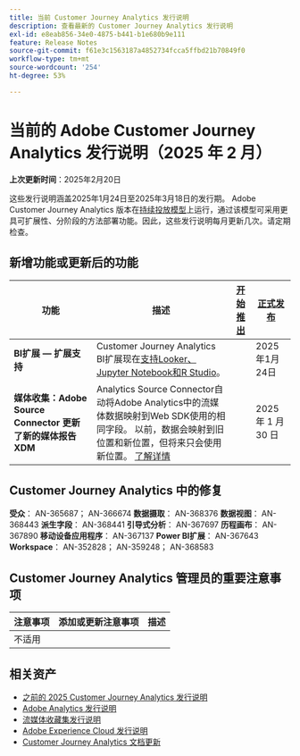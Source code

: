 ```yaml
---
title: 当前 Customer Journey Analytics 发行说明
description: 查看最新的 Customer Journey Analytics 发行说明
exl-id: e8eab856-34e0-4875-b441-b1e680b9e111
feature: Release Notes
source-git-commit: f61e3c1563187a4852734fcca5ffbd21b70849f0
workflow-type: tm+mt
source-wordcount: '254'
ht-degree: 53%

---
```


# 当前的 Adobe Customer Journey Analytics 发行说明（2025 年 2 月）

**上次更新时间**：2025年2月20日

这些发行说明涵盖2025年1月24日至2025年3月18日的发行期。 Adobe Customer Journey Analytics 版本在[持续投放模型](releases.md)上运行，通过该模型可采用更具可扩展性、分阶段的方法部署功能。因此，这些发行说明每月更新几次。请定期检查。

## 新增功能或更新后的功能

| 功能 | 描述 | [开始推出](releases.md) | [正式发布](releases.md) |
| ----------- | ---------- | ------- | ---- |
| **BI扩展 — 扩展支持** | Customer Journey Analytics BI扩展现在[支持Looker、Jupyter Notebook和R Studio](https://experienceleague.adobe.com/en/docs/analytics-platform/using/cja-usecases/data-views/bi-extension-usecases)。 |   | 2025年1月24日 |
| **媒体收集：Adobe Source Connector 更新了新的媒体报告 XDM** | Analytics Source Connector自动将Adobe Analytics中的流媒体数据映射到Web SDK使用的相同字段。 以前，数据会映射到旧位置和新位置，但将来只会使用新位置。 [了解详情](https://experienceleague.adobe.com/en/docs/analytics/implementation/aep-edge/xdm-var-mapping) |  | 2025 年 1 月 30 日 |


## Customer Journey Analytics 中的修复

**受众**： AN-365687； AN-366674
**数据摄取**： AN-368376
**数据视图**： AN-368443
**派生字段**： AN-368441
**引导式分析**： AN-367697
**历程画布**： AN-367890
**移动设备应用程序**： AN-367137
**Power BI扩展**： AN-367643
**Workspace**： AN-352828； AN-359248； AN-368583


## Customer Journey Analytics 管理员的重要注意事项

| 注意事项 | 添加或更新注意事项 | 描述 |
| --- | --- | --- |
| 不适用 | | |

## 相关资产

* [之前的 2025 Customer Journey Analytics 发行说明](/help/release-notes/2025.md)
* [Adobe Analytics 发行说明](https://experienceleague.adobe.com/docs/analytics/release-notes/latest.html?lang=zh-hans)
* [流媒体收藏集发行说明](https://experienceleague.adobe.com/docs/media-analytics/using/additional-resources/release-notes.html?lang=zh-hans)
* [Adobe Experience Cloud 发行说明](https://experienceleague.adobe.com/docs/release-notes/experience-cloud/current.html?lang=zh-hans)
* [Customer Journey Analytics 文档更新](/help/release-notes/doc-changes.md)
